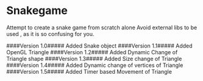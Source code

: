 # Snakegame
Attempt to create a snake game from scratch alone
Avoid external libs to be used , as it is so confusing for you.

####Version 1.0#####
Added Snake object
####Version 1.1#####
Added OpenGL Triangle 
####Version 1.2#####
Added Dynamic Change of Triangle shape
####Version 1.3#####
Added Size change of Triangle
####Version 1.4#####
Added Dynamic change of vertices of Triangle
####Version 1.5#####
Added Timer based Movement of Triangle
